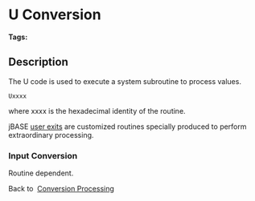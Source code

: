 # U Conversion

<PageHeader />

**Tags:**
<badge text='jql' vertical='middle' />
<badge text='conversion processing' vertical='middle' />

## Description

The U code is used to execute a system subroutine to process values.

```
Uxxxx
```

where xxxx is the hexadecimal identity of the routine.

jBASE [user exits](./../user-exits) are customized routines specially produced to perform extraordinary processing.

### Input Conversion

Routine dependent.

Back to  [Conversion Processing](./../conversion-processing)

  
<PageFooter />
